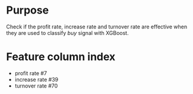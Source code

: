 # Purpose

Check if the profit rate, increase rate and turnover rate are effective when they are used to classify *buy* signal with XGBoost.

# Feature column index

* profit rate #7
* increase rate #39
* turnover rate #70